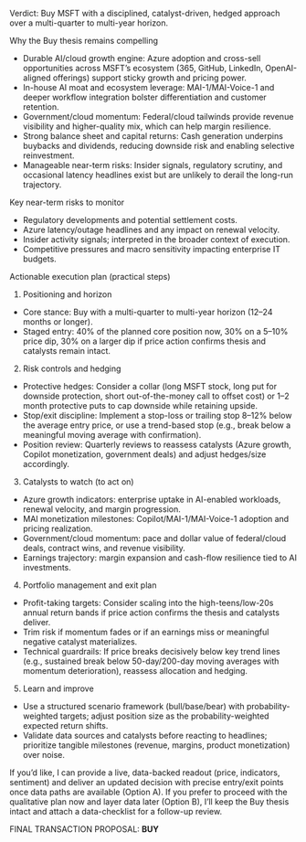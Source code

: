 Verdict: Buy MSFT with a disciplined, catalyst-driven, hedged approach over a multi-quarter to multi-year horizon.

Why the Buy thesis remains compelling
- Durable AI/cloud growth engine: Azure adoption and cross-sell opportunities across MSFT’s ecosystem (365, GitHub, LinkedIn, OpenAI-aligned offerings) support sticky growth and pricing power.
- In-house AI moat and ecosystem leverage: MAI-1/MAI-Voice-1 and deeper workflow integration bolster differentiation and customer retention.
- Government/cloud momentum: Federal/cloud tailwinds provide revenue visibility and higher-quality mix, which can help margin resilience.
- Strong balance sheet and capital returns: Cash generation underpins buybacks and dividends, reducing downside risk and enabling selective reinvestment.
- Manageable near-term risks: Insider signals, regulatory scrutiny, and occasional latency headlines exist but are unlikely to derail the long-run trajectory.

Key near-term risks to monitor
- Regulatory developments and potential settlement costs.
- Azure latency/outage headlines and any impact on renewal velocity.
- Insider activity signals; interpreted in the broader context of execution.
- Competitive pressures and macro sensitivity impacting enterprise IT budgets.

Actionable execution plan (practical steps)
1) Positioning and horizon
- Core stance: Buy with a multi-quarter to multi-year horizon (12–24 months or longer).
- Staged entry: 40% of the planned core position now, 30% on a 5–10% price dip, 30% on a larger dip if price action confirms thesis and catalysts remain intact.

2) Risk controls and hedging
- Protective hedges: Consider a collar (long MSFT stock, long put for downside protection, short out-of-the-money call to offset cost) or 1–2 month protective puts to cap downside while retaining upside.
- Stop/exit discipline: Implement a stop-loss or trailing stop 8–12% below the average entry price, or use a trend-based stop (e.g., break below a meaningful moving average with confirmation).
- Position review: Quarterly reviews to reassess catalysts (Azure growth, Copilot monetization, government deals) and adjust hedges/size accordingly.

3) Catalysts to watch (to act on)
- Azure growth indicators: enterprise uptake in AI-enabled workloads, renewal velocity, and margin progression.
- MAI monetization milestones: Copilot/MAI-1/MAI-Voice-1 adoption and pricing realization.
- Government/cloud momentum: pace and dollar value of federal/cloud deals, contract wins, and revenue visibility.
- Earnings trajectory: margin expansion and cash-flow resilience tied to AI investments.

4) Portfolio management and exit plan
- Profit-taking targets: Consider scaling into the high-teens/low-20s annual return bands if price action confirms the thesis and catalysts deliver.
- Trim risk if momentum fades or if an earnings miss or meaningful negative catalyst materializes.
- Technical guardrails: If price breaks decisively below key trend lines (e.g., sustained break below 50-day/200-day moving averages with momentum deterioration), reassess allocation and hedging.

5) Learn and improve
- Use a structured scenario framework (bull/base/bear) with probability-weighted targets; adjust position size as the probability-weighted expected return shifts.
- Validate data sources and catalysts before reacting to headlines; prioritize tangible milestones (revenue, margins, product monetization) over noise.

If you’d like, I can provide a live, data-backed readout (price, indicators, sentiment) and deliver an updated decision with precise entry/exit points once data paths are available (Option A). If you prefer to proceed with the qualitative plan now and layer data later (Option B), I’ll keep the Buy thesis intact and attach a data-checklist for a follow-up review.

FINAL TRANSACTION PROPOSAL: **BUY**